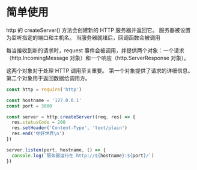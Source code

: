 # 简单使用

http 的 createServer() 方法会创建新的 HTTP 服务器并返回它。
服务器被设置为监听指定的端口和主机名。 当服务器就绪后，回调函数会被调用

每当接收到新的请求时，request 事件会被调用，并提供两个对象：一个请求（http.IncomingMessage 对象）和一个响应（http.ServerResponse 对象）。

这两个对象对于处理 HTTP 调用至关重要。
第一个对象提供了请求的详细信息。
第二个对象用于返回数据给调用方。

```js
const http = require('http')

const hostname = '127.0.0.1'
const port = 3000

const server = http.createServer((req, res) => {
  res.statusCode = 200
  res.setHeader('Content-Type', 'text/plain')
  res.end('你好世界\n')
})

server.listen(port, hostname, () => {
  console.log(`服务器运行在 http://${hostname}:${port}/`)
})
```